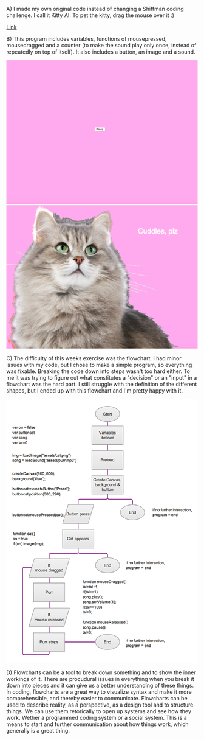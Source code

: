 
A)  I made my own original code instead of changing a Shiffman coding challenge. I call it Kitty AI. To pet the kitty, drag the mouse over it :)

[Link](https://emmaottilie.github.io/Exercises/miniex8/)

B)  This program includes variables, functions of mousepressed, mousedragged and a counter (to make the sound play only once, instead of repeatedly on top of itself). It also includes a button, an image and a sound. 

![ScreenShot](https://github.com/EmmaOttilie/Exercises/blob/gh-pages/miniex8/8.png)
![ScreenShot](https://github.com/EmmaOttilie/Exercises/blob/gh-pages/miniex8/8.2.png)

C)  The difficulty of this weeks exercise was the flowchart. I had minor issues with my code, but I chose to make a simple program, so everything was fixable. Breaking the code down into steps wasn't too hard either. To me it was trying to figure out what constitutes a "decision" or an "input" in a flowchart was the hard part. I still struggle with the definition of the different shapes, but I ended up with this flowchart and I'm pretty happy with it. 

![ScreenShot](https://github.com/EmmaOttilie/Exercises/blob/gh-pages/miniex8/8flowchart.png)

D)  Flowcharts can be a tool to break down something and to show the inner workings of it. There are procudural issues in everything when you break it down into pieces and it can give us a better understanding of these things. In coding, flowcharts are a great way to visualize syntax and make it more comprehensible, and thereby easier to communicate. Flowcharts can be used to describe reality, as a perspective, as a design tool and to structure things. We can use them retorically to open up systems and see how they work. Wether a programmed coding system or a social system. This is a means to start and further communication about how things work, which generally is a great thing.
